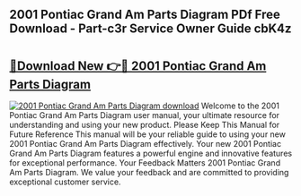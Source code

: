 ## 2001 Pontiac Grand Am Parts Diagram PDf Free Download - Part-c3r Service Owner Guide cbK4z

# <h2><a href="http://dfoxg7.blite.top/?on=2001+Pontiac+Grand+Am+Parts+Diagram">🔗Download New 👉🔴 2001 Pontiac Grand Am Parts Diagram</a></h2>

[![2001 Pontiac Grand Am Parts Diagram download](https://i.imgur.com/lujVjoI.png)](http://dfoxg7.blite.top/?on=2001+Pontiac+Grand+Am+Parts+Diagram)
Welcome to the 2001 Pontiac Grand Am Parts Diagram user manual, your ultimate resource for understanding and using your new product. Please Keep This Manual for Future Reference This manual will be your reliable guide to using your new 2001 Pontiac Grand Am Parts Diagram effectively. Your new 2001 Pontiac Grand Am Parts Diagram features a powerful engine and innovative features for exceptional performance. Your Feedback Matters 2001 Pontiac Grand Am Parts Diagram. We value your feedback and are committed to providing exceptional customer service.
